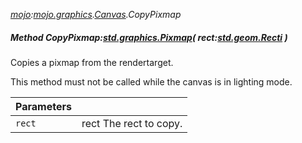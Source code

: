 _[mojo](../../modules/mojo/mojo-module.md):[mojo.graphics](../../modules/mojo/mojo-graphics.md).[Canvas](../../modules/mojo/mojo-graphics-canvas.md).CopyPixmap_
##### Method CopyPixmap:[std.graphics.Pixmap](../../modules/std/std-graphics-pixmap.md)( rect:[std.geom.Recti](../../modules/std/std-geom-recti.md) )
Copies a pixmap from the rendertarget.

This method must not be called while the canvas is in lighting mode.

| Parameters |    |
|:-----------|:---|
| `rect` | rect The rect to copy. |
